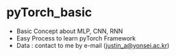 # pyTorch_basic
- Basic Concept about MLP, CNN, RNN
- Easy Process to learn pyTorch Framework
- Data : contact to me by e-mail (justin_a@yonsei.ac.kr)
